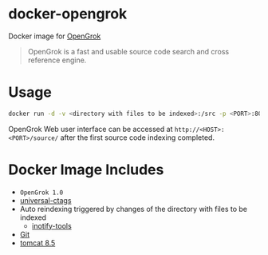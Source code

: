 # docker-opengrok
Docker image for [OpenGrok](http://oracle.github.io/opengrok/)

>OpenGrok is a fast and usable source code search and cross reference engine. 

# Usage
```sh
docker run -d -v <directory with files to be indexed>:/src -p <PORT>:8080 thombashi/opengrok
```

OpenGrok Web user interface can be accessed at `http://<HOST>:<PORT>/source/`
after the first source code indexing completed.


# Docker Image Includes
- `OpenGrok 1.0`
- [universal-ctags]( https://github.com/universal-ctags/ctags )
- Auto reindexing triggered by changes of the directory with files to be indexed
    - [inotify-tools]( https://github.com/rvoicilas/inotify-tools )
- [Git]( https://git-scm.com/ )
- [tomcat 8.5]( http://tomcat.apache.org/ )
